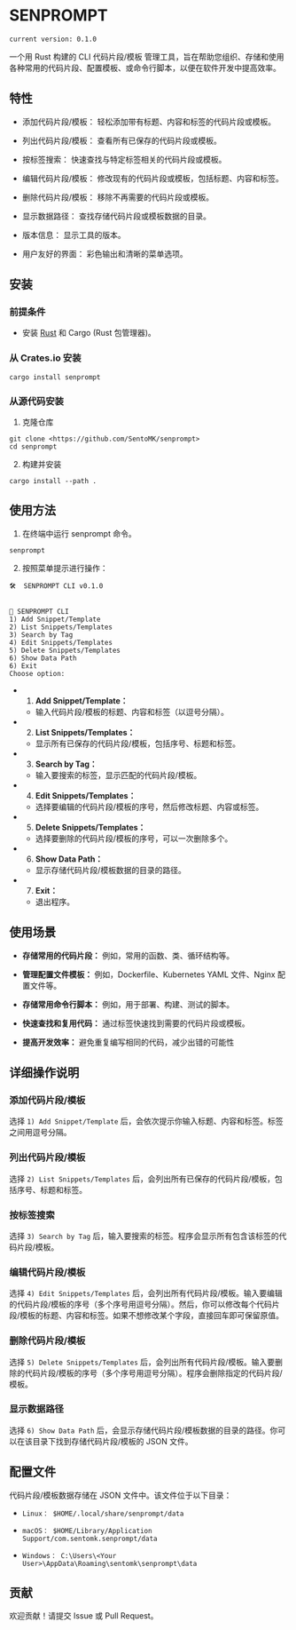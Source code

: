 # SENPROMPT

`current version: 0.1.0`

一个用 Rust 构建的 CLI 代码片段/模板 管理工具，旨在帮助您组织、存储和使用各种常用的代码片段、配置模板、或命令行脚本，以便在软件开发中提高效率。

## 特性

- 添加代码片段/模板： 轻松添加带有标题、内容和标签的代码片段或模板。

- 列出代码片段/模板： 查看所有已保存的代码片段或模板。

- 按标签搜索： 快速查找与特定标签相关的代码片段或模板。

- 编辑代码片段/模板： 修改现有的代码片段或模板，包括标题、内容和标签。

- 删除代码片段/模板： 移除不再需要的代码片段或模板。

- 显示数据路径： 查找存储代码片段或模板数据的目录。

- 版本信息： 显示工具的版本。

- 用户友好的界面： 彩色输出和清晰的菜单选项。

## 安装

### 前提条件

- 安装 [Rust](https://www.rust-lang.org/tools/install) 和 Cargo (Rust 包管理器)。

### 从 Crates.io 安装

```
cargo install senprompt
```

### 从源代码安装

1. 克隆仓库

```
git clone <https://github.com/SentoMK/senprompt>
cd senprompt
```

2. 构建并安装

```
cargo install --path .
```

## 使用方法

1. 在终端中运行 senprompt 命令。

```
senprompt
```

2. 按照菜单提示进行操作：

```
🛠️  SENPROMPT CLI v0.1.0


📂 SENPROMPT CLI
1) Add Snippet/Template
2) List Snippets/Templates
3) Search by Tag
4) Edit Snippets/Templates
5) Delete Snippets/Templates
6) Show Data Path
6) Exit
Choose option:
```

- 1. **Add Snippet/Template：**

  - 输入代码片段/模板的标题、内容和标签（以逗号分隔）。

- 2. **List Snippets/Templates：**

  - 显示所有已保存的代码片段/模板，包括序号、标题和标签。

- 3. **Search by Tag：**

  - 输入要搜索的标签，显示匹配的代码片段/模板。

- 4. **Edit Snippets/Templates：**

  - 选择要编辑的代码片段/模板的序号，然后修改标题、内容或标签。

- 5. **Delete Snippets/Templates：**

  - 选择要删除的代码片段/模板的序号，可以一次删除多个。

- 6. **Show Data Path：**

  - 显示存储代码片段/模板数据的目录的路径。

- 7. **Exit：**

  - 退出程序。

## 使用场景

- **存储常用的代码片段：** 例如，常用的函数、类、循环结构等。

- **管理配置文件模板：** 例如，Dockerfile、Kubernetes YAML 文件、Nginx 配置文件等。

- **存储常用命令行脚本：** 例如，用于部署、构建、测试的脚本。

- **快速查找和复用代码：** 通过标签快速找到需要的代码片段或模板。

- **提高开发效率：** 避免重复编写相同的代码，减少出错的可能性

## 详细操作说明

### 添加代码片段/模板

选择 `1) Add Snippet/Template` 后，会依次提示你输入标题、内容和标签。标签之间用逗号分隔。

### 列出代码片段/模板

选择 `2) List Snippets/Templates` 后，会列出所有已保存的代码片段/模板，包括序号、标题和标签。

### 按标签搜索

选择 `3) Search by Tag` 后，输入要搜索的标签。程序会显示所有包含该标签的代码片段/模板。

### 编辑代码片段/模板

选择 `4) Edit Snippets/Templates` 后，会列出所有代码片段/模板。输入要编辑的代码片段/模板的序号（多个序号用逗号分隔）。然后，你可以修改每个代码片段/模板的标题、内容和标签。如果不想修改某个字段，直接回车即可保留原值。

### 删除代码片段/模板

选择 `5) Delete Snippets/Templates` 后，会列出所有代码片段/模板。输入要删除的代码片段/模板的序号（多个序号用逗号分隔）。程序会删除指定的代码片段/模板。

### 显示数据路径

选择 `6) Show Data Path` 后，会显示存储代码片段/模板数据的目录的路径。你可以在该目录下找到存储代码片段/模板的 JSON 文件。

## 配置文件

代码片段/模板数据存储在 JSON 文件中。该文件位于以下目录：

- `Linux： $HOME/.local/share/senprompt/data`

- `macOS： $HOME/Library/Application Support/com.sentomk.senprompt/data`

- `Windows： C:\Users\<Your User>\AppData\Roaming\sentomk\senprompt\data`

## 贡献

欢迎贡献！请提交 Issue 或 Pull Request。
